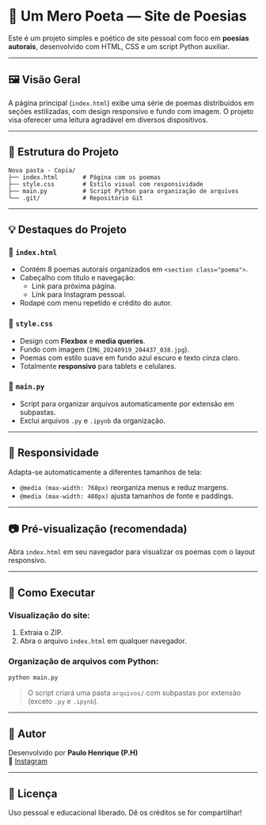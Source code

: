 # 🌙 Um Mero Poeta — Site de Poesias

Este é um projeto simples e poético de site pessoal com foco em **poesias autorais**, desenvolvido com HTML, CSS e um script Python auxiliar.

---

## 🖼️ Visão Geral

A página principal (`index.html`) exibe uma série de poemas distribuídos em seções estilizadas, com design responsivo e fundo com imagem. O projeto visa oferecer uma leitura agradável em diversos dispositivos.

---

## 📁 Estrutura do Projeto

```
Nova pasta - Copia/
├── index.html       # Página com os poemas
├── style.css        # Estilo visual com responsividade
├── main.py          # Script Python para organização de arquivos
└── .git/            # Repositório Git
```

---

## 💡 Destaques do Projeto

### 📄 `index.html`

- Contém 8 poemas autorais organizados em `<section class="poema">`.
- Cabeçalho com título e navegação:
  - Link para próxima página.
  - Link para Instagram pessoal.
- Rodapé com menu repetido e crédito do autor.

### 🎨 `style.css`

- Design com **Flexbox** e **media queries**.
- Fundo com imagem (`IMG_20240919_204437_038.jpg`).
- Poemas com estilo suave em fundo azul escuro e texto cinza claro.
- Totalmente **responsivo** para tablets e celulares.

### 🐍 `main.py`

- Script para organizar arquivos automaticamente por extensão em subpastas.
- Exclui arquivos `.py` e `.ipynb` da organização.

---

## 📱 Responsividade

Adapta-se automaticamente a diferentes tamanhos de tela:

- `@media (max-width: 768px)` reorganiza menus e reduz margens.
- `@media (max-width: 480px)` ajusta tamanhos de fonte e paddings.

---

## 📷 Pré-visualização (recomendada)

Abra `index.html` em seu navegador para visualizar os poemas com o layout responsivo.

---

## 🧪 Como Executar

### Visualização do site:

1. Extraia o ZIP.
2. Abra o arquivo `index.html` em qualquer navegador.

### Organização de arquivos com Python:

```bash
python main.py
```

> O script criará uma pasta `arquivos/` com subpastas por extensão (exceto `.py` e `.ipynb`).

---

## 📜 Autor

Desenvolvido por **Paulo Henrique (P.H)**  
📸 [Instagram](https://www.instagram.com/paulo_hds_/)

---

## 📄 Licença

Uso pessoal e educacional liberado. Dê os créditos se for compartilhar!
